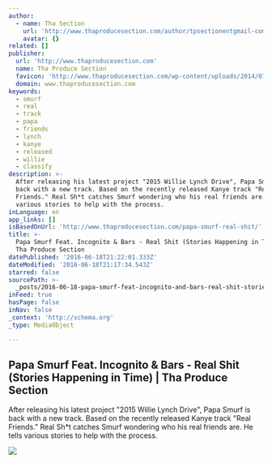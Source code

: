 ```yaml
---
author:
  - name: Tha Section
    url: 'http://www.thaproducesection.com/author/tpsectionentgmail-com/'
    avatar: {}
related: []
publisher:
  url: 'http://www.thaproducesection.com'
  name: Tha Produce Section
  favicon: 'http://www.thaproducesection.com/wp-content/uploads/2014/07/favicon.ico'
  domain: www.thaproducesection.com
keywords:
  - smurf
  - real
  - track
  - papa
  - friends
  - lynch
  - kanye
  - released
  - willie
  - classify
description: >-
  After releasing his latest project "2015 Willie Lynch Drive", Papa Smurf is
  back with a new track. Based on the recently released Kanye track "Real
  Friends." Real Sh*t catches Smurf wondering who his real friends are. He tells
  various stories to help with the process.
inLanguage: en
app_links: []
isBasedOnUrl: 'http://www.thaproducesection.com/papa-smurf-real-shit/'
title: >-
  Papa Smurf Feat. Incognito & Bars - Real Shit (Stories Happening in Time) |
  Tha Produce Section
datePublished: '2016-06-18T21:22:01.333Z'
dateModified: '2016-06-18T21:17:34.543Z'
starred: false
sourcePath: >-
  _posts/2016-06-18-papa-smurf-feat-incognito-and-bars-real-shit-stories-happe.md
inFeed: true
hasPage: false
inNav: false
_context: 'http://schema.org'
_type: MediaObject

---
```

<article style=""><h1>Papa Smurf Feat. Incognito &amp; Bars - Real Shit (Stories Happening in Time) | Tha Produce Section</h1><p>After releasing his latest project "2015 Willie Lynch Drive", Papa Smurf is back with a new track. Based on the recently released Kanye track "Real Friends." Real Sh*t catches Smurf wondering who his real friends are. He tells various stories to help with the process.</p><img src="http://www.thaproducesection.com/wp-content/uploads/2016/01/a2c6c7ea-f053-48b5-8f1f-56feb6c8b031.jpg" /></article>